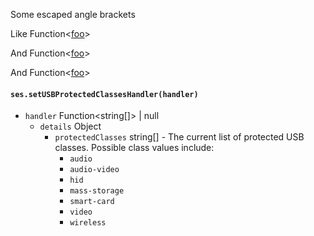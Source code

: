 Some escaped angle brackets

Like Function\<[foo](bar)>

And Function&lt;[foo](bar)>

And Function&#60;[foo](bar)>

#### `ses.setUSBProtectedClassesHandler(handler)`

* `handler` Function\<string[]>  | null
  * `details` Object
    * `protectedClasses` string[] - The current list of protected USB classes. Possible class values include:
      * `audio`
      * `audio-video`
      * `hid`
      * `mass-storage`
      * `smart-card`
      * `video`
      * `wireless`
